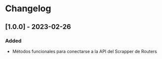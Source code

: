 # Changelog

## [1.0.0] - 2023-02-26

### Added

- Métodos funcionales para conectarse a la API del Scrapper de Routers